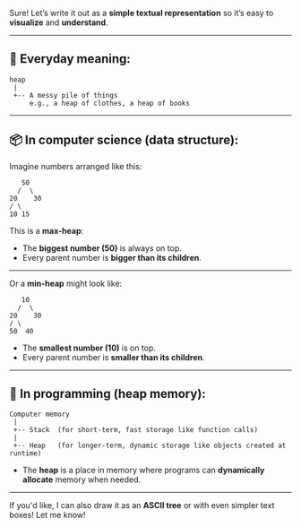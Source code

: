 Sure! Let’s write it out as a **simple textual representation** so it’s easy to **visualize** and **understand**.

---

## 🧺 Everyday meaning:

```
heap
 |
 +-- A messy pile of things
     e.g., a heap of clothes, a heap of books
```

---

## 📦 In computer science (data structure):

Imagine numbers arranged like this:

```
   50
  /  \
20    30
/ \
10 15
```

This is a **max-heap**:

* The **biggest number (50)** is always on top.
* Every parent number is **bigger than its children**.

---

Or a **min-heap** might look like:

```
   10
  /  \
20    30
/ \
50  40
```

* The **smallest number (10)** is on top.
* Every parent number is **smaller than its children**.

---

## 🧠 In programming (heap memory):

```
Computer memory
 |
 +-- Stack  (for short-term, fast storage like function calls)
 |
 +-- Heap   (for longer-term, dynamic storage like objects created at runtime)
```

* The **heap** is a place in memory where programs can **dynamically allocate** memory when needed.

---

If you'd like, I can also draw it as an **ASCII tree** or with even simpler text boxes!
Let me know!
